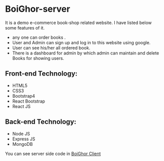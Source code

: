 # BoiGhor-server

It is a demo e-commerce book-shop related website. I have listed below some features of it. 

- any one can order books .
- User and Admin can sign up and log in to this website using google.
- User can see his/her all ordered book. 
- There is a dashboard for admin by which admin can maintain and delete Books for showing users. 

## Front-end Technology: 
- HTML5
- CSS3
- Bootstrap4
- React Bootstrap
- React JS
## Back-end Technology: 
- Node JS
- Express JS
- MongoDB

You can see server side code in [BoiGhor Client](https://github.com/Porgramming-Hero-web-course/full-stack-client-Aporbo)

